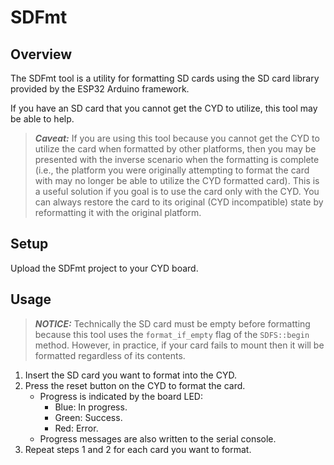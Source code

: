 # SDFmt

## Overview

The SDFmt tool is a utility for formatting SD cards using the SD card library
provided by the ESP32 Arduino framework.

If you have an SD card that you cannot get the CYD to utilize, this tool
may be able to help.

> ***Caveat:*** If you are using this tool because you cannot get the CYD to
> utilize the card when formatted by other platforms, then you may be presented
> with the inverse scenario when the formatting is complete (i.e., the platform
> you were originally attempting to format the card with may no longer be able
> to utilize the CYD formatted card). This is a useful solution if you goal is
> to use the card only with the CYD. You can always restore the card to its
> original (CYD incompatible) state by reformatting it with the original
> platform.

## Setup

Upload the SDFmt project to your CYD board.

## Usage

> ***NOTICE:*** Technically the SD card must be empty before formatting because
> this tool uses the `format_if_empty` flag of the `SDFS::begin` method.
> However, in practice, if your card fails to mount then it will be formatted
> regardless of its contents.

1. Insert the SD card you want to format into the CYD.
2. Press the reset button on the CYD to format the card.
    * Progress is indicated by the board LED:
        * Blue: In progress.
        * Green: Success.
        * Red: Error.
    * Progress messages are also written to the serial console.
3. Repeat steps 1 and 2 for each card you want to format.
